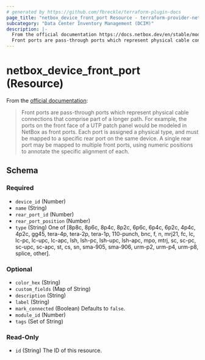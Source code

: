 ```yaml
---
# generated by https://github.com/fbreckle/terraform-plugin-docs
page_title: "netbox_device_front_port Resource - terraform-provider-netbox"
subcategory: "Data Center Inventory Management (DCIM)"
description: |-
  From the official documentation https://docs.netbox.dev/en/stable/models/dcim/frontport/:
  Front ports are pass-through ports which represent physical cable connections that comprise part of a longer path. For example, the ports on the front face of a UTP patch panel would be modeled in NetBox as front ports. Each port is assigned a physical type, and must be mapped to a specific rear port on the same device. A single rear port may be mapped to multiple front ports, using numeric positions to annotate the specific alignment of each.
---
```


# netbox_device_front_port (Resource)

From the [official documentation](https://docs.netbox.dev/en/stable/models/dcim/frontport/):

> Front ports are pass-through ports which represent physical cable connections that comprise part of a longer path. For example, the ports on the front face of a UTP patch panel would be modeled in NetBox as front ports. Each port is assigned a physical type, and must be mapped to a specific rear port on the same device. A single rear port may be mapped to multiple front ports, using numeric positions to annotate the specific alignment of each.



<!-- schema generated by tfplugindocs -->
## Schema

### Required

- `device_id` (Number)
- `name` (String)
- `rear_port_id` (Number)
- `rear_port_position` (Number)
- `type` (String) One of [8p8c, 8p6c, 8p4c, 8p2c, 6p6c, 6p4c, 6p2c, 4p4c, 4p2c, gg45, tera-4p, tera-2p, tera-1p, 110-punch, bnc, f, n, mrj21, fc, lc, lc-pc, lc-upc, lc-apc, lsh, lsh-pc, lsh-upc, lsh-apc, mpo, mtrj, sc, sc-pc, sc-upc, sc-apc, st, cs, sn, sma-905, sma-906, urm-p2, urm-p4, urm-p8, splice, other].

### Optional

- `color_hex` (String)
- `custom_fields` (Map of String)
- `description` (String)
- `label` (String)
- `mark_connected` (Boolean) Defaults to `false`.
- `module_id` (Number)
- `tags` (Set of String)

### Read-Only

- `id` (String) The ID of this resource.


